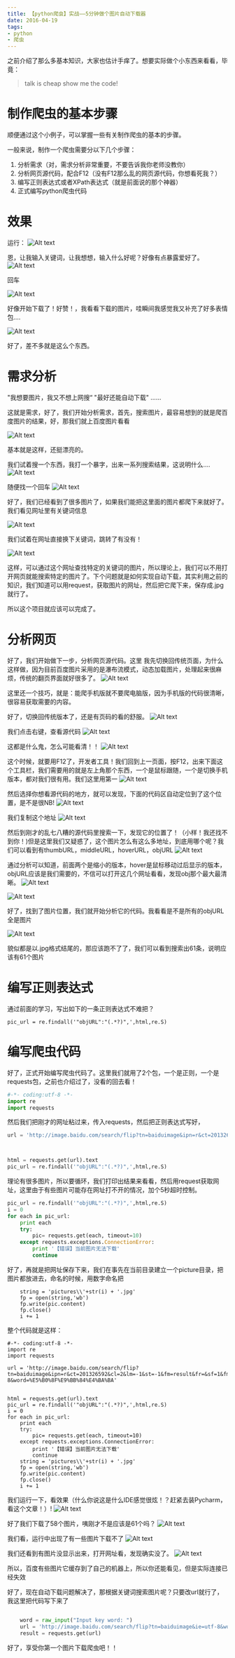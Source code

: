 ```yaml
---
title: 【python爬虫】实战——5分钟做个图片自动下载器
date: 2016-04-19
tags: 
- python
- 爬虫
---
```


之前介绍了那么多基本知识，大家也估计手痒了。想要实际做个小东西来看看，毕竟：
>talk is cheap show me the code!

# 制作爬虫的基本步骤
顺便通过这个小例子，可以掌握一些有关制作爬虫的基本的步骤。

一般来说，制作一个爬虫需要分以下几个步骤：
1. 分析需求（对，需求分析非常重要，不要告诉我你老师没教你）
2. 分析网页源代码，配合F12（没有F12那么乱的网页源代码，你想看死我？）
3. 编写正则表达式或者XPath表达式（就是前面说的那个神器）
4. 正式编写python爬虫代码


# 效果
运行：
![Alt text](http://img.hksite.cn/2019-03-25-030040.jpg)

恩，让我输入关键词，让我想想，输入什么好呢？好像有点暴露爱好了。
![Alt text](http://img.hksite.cn/2019-03-25-030045.png)


回车

![Alt text](http://img.hksite.cn/2019-03-25-030047.png)


好像开始下载了！好赞！，我看看下载的图片，哇瞬间我感觉我又补充了好多表情包....

![Alt text](http://img.hksite.cn/2019-03-25-030049.png)



好了，差不多就是这么个东西。

# 需求分析
"我想要图片，我又不想上网搜“
"最好还能自动下载"
……

这就是需求，好了，我们开始分析需求，首先，搜索图片，最容易想到的就是爬百度图片的结果，好，那我们就上百度图片看看

![Alt text](http://img.hksite.cn/2019-03-25-030052.png)

基本就是这样，还挺漂亮的。

我们试着搜一个东西，我打一个暴字，出来一系列搜索结果，这说明什么....
![Alt text](./1460995848517.png)

随便找一个回车
![Alt text](./1460995882834.png)

好了，我们已经看到了很多图片了，如果我们能把这里面的图片都爬下来就好了。我们看见网址里有关键词信息

![Alt text](http://img.hksite.cn/2019-03-25-030101.png)

我们试着在网址直接换下关键词，跳转了有没有！

![Alt text](http://img.hksite.cn/2019-03-25-030104.png)

这样，可以通过这个网址查找特定的关键词的图片，所以理论上，我们可以不用打开网页就能搜索特定的图片了。下个问题就是如何实现自动下载，其实利用之前的知识，我们知道可以用request，获取图片的网址，然后把它爬下来，保存成.jpg就行了。

所以这个项目就应该可以完成了。

# 分析网页
好了，我们开始做下一步，分析网页源代码。这里 我先切换回传统页面，为什么这样做，因为目前百度图片采用的是瀑布流模式，动态加载图片，处理起来很麻烦，传统的翻页界面就好很多了。
![Alt text](http://img.hksite.cn/2019-03-25-030109.png)

这里还一个技巧，就是：能爬手机版就不要爬电脑版，因为手机版的代码很清晰，很容易获取需要的内容。

好了，切换回传统版本了，还是有页码的看的舒服。
![Alt text](http://img.hksite.cn/2019-03-25-030112.png)

我们点击右键，查看源代码
![Alt text](http://img.hksite.cn/2019-03-25-030119.png)

这都是什么鬼，怎么可能看清！！
![Alt text](http://img.hksite.cn/2019-03-25-030128.png)

这个时候，就要用F12了，开发者工具！我们回到上一页面，按F12，出来下面这个工具栏，我们需要用的就是左上角那个东西，一个是鼠标跟随，一个是切换手机版本，都对我们很有用。我们这里用第一
![Alt text](http://img.hksite.cn/2019-03-25-030125.png)

然后选择你想看源代码的地方，就可以发现，下面的代码区自动定位到了这个位置，是不是很NB!
![Alt text](http://img.hksite.cn/2019-03-25-030134.png)

我们复制这个地址
![Alt text](http://img.hksite.cn/2019-03-25-030140.png)

然后到刚才的乱七八糟的源代码里搜索一下，发现它的位置了！（小样！我还找不到你！)但是这里我们又疑惑了，这个图片怎么有这么多地址，到底用哪个呢？我们可以看到有thumbURL，middleURL，hoverURL，objURL
![Alt text](http://img.hksite.cn/2019-03-25-030148.png)

通过分析可以知道，前面两个是缩小的版本，hover是鼠标移动过后显示的版本，objURL应该是我们需要的，不信可以打开这几个网址看看，发现obj那个最大最清晰。
![Alt text](http://img.hksite.cn/2019-03-25-030150.png)

![Alt text](http://img.hksite.cn/2019-03-25-030153.png)


好了，找到了图片位置，我们就开始分析它的代码。我看看是不是所有的objURL全是图片

![Alt text](http://img.hksite.cn/2019-03-25-030201.png)


貌似都是以.jpg格式结尾的，那应该跑不了了，我们可以看到搜索出61条，说明应该有61个图片

# 编写正则表达式
通过前面的学习，写出如下的一条正则表达式不难把？

	pic_url = re.findall('"objURL":"(.*?)",',html,re.S)

# 编写爬虫代码
好了，正式开始编写爬虫代码了。这里我们就用了2个包，一个是正则，一个是requests包，之前也介绍过了，没看的回去看！
```python
#-*- coding:utf-8 -*-
import re
import requests
```
然后我们把刚才的网址粘过来，传入requests，然后把正则表达式写好，
```python
url = 'http://image.baidu.com/search/flip?tn=baiduimage&ipn=r&ct=201326592&cl=2&lm=-1&st=-1&fm=result&fr=&sf=1&fmq=1460997499750_R&pv=&ic=0&nc=1&z=&se=1&showtab=0&fb=0&width=&height=&face=0&istype=2&ie=utf-8&word=%E5%B0%8F%E9%BB%84%E4%BA%BA'



html = requests.get(url).text
pic_url = re.findall('"objURL":"(.*?)",',html,re.S)

```

理论有很多图片，所以要循环，我们打印出结果来看看，然后用request获取网址，这里由于有些图片可能存在网址打不开的情况，加个5秒超时控制。
```python
pic_url = re.findall('"objURL":"(.*?)",',html,re.S)
i = 0
for each in pic_url:
    print each
    try:
        pic= requests.get(each, timeout=10)
    except requests.exceptions.ConnectionError:
        print '【错误】当前图片无法下载'
        continue
```

好了，再就是把网址保存下来，我们在事先在当前目录建立一个picture目录，把图片都放进去，命名的时候，用数字命名把
```
    string = 'pictures\\'+str(i) + '.jpg'
    fp = open(string,'wb')
    fp.write(pic.content)
    fp.close()
    i += 1
```

整个代码就是这样：

```
#-*- coding:utf-8 -*-
import re
import requests

url = 'http://image.baidu.com/search/flip?tn=baiduimage&ipn=r&ct=201326592&cl=2&lm=-1&st=-1&fm=result&fr=&sf=1&fmq=1460997499750_R&pv=&ic=0&nc=1&z=&se=1&showtab=0&fb=0&width=&height=&face=0&istype=2&ie=utf-8&word=%E5%B0%8F%E9%BB%84%E4%BA%BA'


html = requests.get(url).text
pic_url = re.findall('"objURL":"(.*?)",',html,re.S)
i = 0
for each in pic_url:
    print each
    try:
        pic= requests.get(each, timeout=10)
    except requests.exceptions.ConnectionError:
        print '【错误】当前图片无法下载'
        continue
    string = 'pictures\\'+str(i) + '.jpg'
    fp = open(string,'wb')
    fp.write(pic.content)
    fp.close()
    i += 1
```
我们运行一下，看效果（什么你说这是什么IDE感觉很炫！？赶紧去装Pycharm，看这个文章！）!
![Alt text](http://img.hksite.cn/2019-03-25-030205.png)

好了我们下载了58个图片，咦刚才不是应该是61个吗？
![Alt text](http://img.hksite.cn/2019-03-25-030210.png)

我们看，运行中出现了有一些图片下载不了
![Alt text](http://img.hksite.cn/2019-03-25-030215.png)

我们还看到有图片没显示出来，打开网址看，发现确实没了。
![Alt text](http://img.hksite.cn/2019-03-25-030221.png)


所以，百度有些图片它缓存到了自己的机器上，所以你还能看见，但是实际连接已经失效


好了，现在自动下载问题解决了，那根据关键词搜索图片呢？只要改url就行了，我这里把代码写下来了
```python

    word = raw_input("Input key word: ")
    url = 'http://image.baidu.com/search/flip?tn=baiduimage&ie=utf-8&word='+word+'&ct=201326592&v=flip'
    result = requests.get(url)
```

好了，享受你第一个图片下载爬虫吧！！

